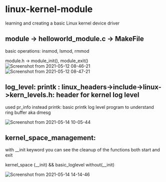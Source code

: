 # linux-kernel-module
learning and creating a basic Linux kernel device driver

## module -> helloworld_module.c -> MakeFile
  basic operations: insmod, lsmod, rmmod 
  
  module.h -> module_init(), module_exit()
![Screenshot from 2021-05-12 08-46-21](https://user-images.githubusercontent.com/36214175/117913357-db8fbe00-b2fe-11eb-8b0e-973607e92e80.png)
![Screenshot from 2021-05-12 08-47-21](https://user-images.githubusercontent.com/36214175/117913371-e1859f00-b2fe-11eb-8dde-35840f6525bc.png)

## log_level: printk : linux_headers->include->linux->kern_levels.h: header for kernel log level
  used pr_info instead printk:
  basic printk log level program to understand ring buffer aka dmesg
  
  ![Screenshot from 2021-05-14 10-05-44](https://user-images.githubusercontent.com/36214175/118222529-73c3a980-b49d-11eb-8697-cb660cfff235.png)
  
## kernel_space_management:
   with __init keyword you can see the cleanup of the functions both start and exit
   
   kernel_space (__init) && basic_loglevel without(__init)
   
   ![Screenshot from 2021-05-14 14-14-46](https://user-images.githubusercontent.com/36214175/118246336-7636fb00-b4bf-11eb-8692-38458afc4a96.png)


  
